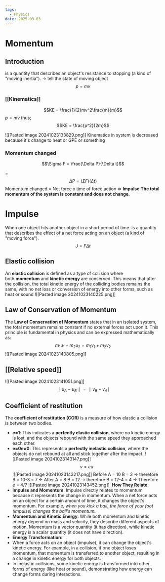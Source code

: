 ```yaml
---
tags:
  - Physics
date: 2025-03-03
---
```

# Momentum
## Introduction 

is a quantity that describes an object's resistance to stopping (a kind of "moving inertia"). -> tell the state of moving object
$$p = mv$$
### [[Kinematics]] 
$$KE = \frac{1}{2}mv^2\frac{m}{m}$$
$p = mv$ thus; 
$$KE = \frac{p^2}{2m}$$

![[Pasted image 20241023133829.png]]
Kinematics in system is decreased because it's change to heat or GPE or something
### Momentum changed
$$\Sigma F = \frac{\Delta P}{\Delta t}$$

=
$$\Delta P = (\Sigma F)(\Delta t)$$
Momentum changed =  Net force x time of force action => **Impulse**
**The total momentum of the system is constant and does not change.**

# Impulse
When one object hits another object in a short period of time. is a quantity that describes the effect of a net force acting on an object (a kind of "moving force").
$$J = F\Delta t$$
## Elastic collision
An **elastic collision** is defined as a type of collision where both **momentum** and **kinetic energy** are conserved. This means that after the collision, the total kinetic energy of the colliding bodies remains the same, with no net loss or conversion of energy into other forms, such as heat or sound
![[Pasted image 20241023140225.png]]
## Law of Conservation of Momentum
The **Law of Conservation of Momentum** states that in an isolated system, the total momentum remains constant if no external forces act upon it. This principle is fundamental in physics and can be expressed mathematically as:
$$m_1u_1+m_2u_2=m_1v_1+m_2v_2$$
![[Pasted image 20241023140805.png]]
## [[Relative speed]]
![[Pasted image 20241023141051.png]]
$$∣u_A​−u_B​∣=∣v_B​−v_A​∣$$
## Coefficient of restitution
The **coefficient of restitution (COR)** is a measure of how elastic a collision is between two bodies.
- **e=1**: This indicates a **perfectly elastic collision**, where no kinetic energy is lost, and the objects rebound with the same speed they approached each other.
- **e=0e=0**: This represents a **perfectly inelastic collision**, where the objects do not rebound at all and stick together after the impact.
![[Pasted image 20241023143147.png]]
$$v = eu$$
![[Pasted image 20241023143217.png]]
Before A = 10 B = 3 -> therefore B = 10-3 = 7 <-
After A = 8 B = 12 -> therefore B = 12-4 = 4 ->
Therefore e = 4/7
![[Pasted image 20241023143452.png]]
​
**How They Relate**:
- **Impulse and Momentum**: Impulse directly relates to momentum because it represents the change in momentum. When a net force acts on an object for a certain amount of time, it changes the object's momentum. For example, *when you kick a ball, the force of your foot (impulse) changes the ball's momentum.*
- **Momentum and Kinetic Energy**: While both momentum and kinetic energy depend on mass and velocity, they describe different aspects of motion. Momentum is a vector quantity (it has direction), while kinetic energy is a scalar quantity (it does not have direction).
- **Energy Transformation**:
- When a force acts on an object (impulse), it can change the object's kinetic energy. For example, in a collision, if one object loses momentum, that momentum is transferred to another object, resulting in a change in kinetic energy for both objects.
- In inelastic collisions, some kinetic energy is transformed into other forms of energy (like heat or sound), demonstrating how energy can change forms during interactions.
